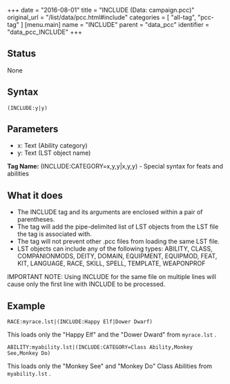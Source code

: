 +++
date = "2016-08-01"
title = "INCLUDE (Data: campaign.pcc)"
original_url = "/list/data/pcc.html#include"
categories = [ "all-tag", "pcc-tag" ]
[menu.main]
    name = "INCLUDE"
    parent = "data_pcc"
    identifier = "data_pcc_INCLUDE"
+++

## Status

None

## Syntax

`(INCLUDE:y|y)`

## Parameters

-   x: Text (Ability category)
-   y: Text (LST object name)



**Tag Name:** (INCLUDE:CATEGORY=x,y,y|x,y,y) - Special syntax for feats
and abilities

What it does
------------

-   The INCLUDE tag and its arguments are enclosed within a pair
    of parentheses.
-   The tag will add the pipe-delimited list of LST objects from the LST
    file the tag is associated with.
-   The tag will not prevent other .pcc files from loading the same
    LST file.
-   LST objects can include any of the following types: ABILITY, CLASS,
    COMPANIONMODS, DEITY, DOMAIN, EQUIPMENT, EQUIPMOD, FEAT, KIT,
    LANGUAGE, RACE, SKILL, SPELL, TEMPLATE, WEAPONPROF

<span class="new"> IMPORTANT NOTE: </span> Using INCLUDE for the same
file on multiple lines will cause only the first line with INCLUDE to be
processed.

Example
-------

`RACE:myrace.lst|(INCLUDE:Happy Elf|Dower Dwarf)`

This loads only the "Happy Elf" and the "Dower Dward" from `myrace.lst`
.

`ABILITY:myability.lst|(INCLUDE:CATEGORY=Class Ability,Monkey See,Monkey Do)`

This loads only the "Monkey See" and "Monkey Do" Class Abilities from
`myability.lst` .

